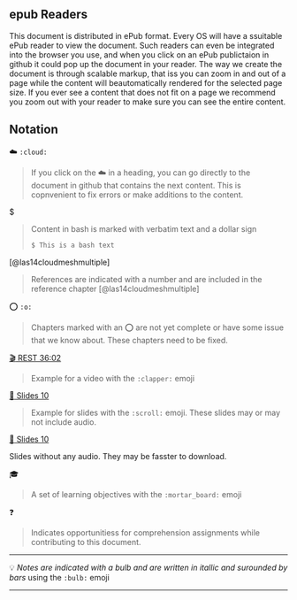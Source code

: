 ## epub Readers

This document is distributed in ePub format. Every OS will have a
ssuitable ePub reader to view the document.
Such readers can even be integrated into the browser you use, and when
you click on an ePub publictaion in github it could pop up the
document in your reader. The way we create the document is through
scalable markup, that iss you can zoom in and out of a page while the
content will beautomatically rendered for the selected page size. If
you ever see a content that does not fit on a page we recommend you
zoom out with your reader to make sure you can see the entire content.

## Notation

:cloud: `:cloud:`

> If you click on the :cloud: in a heading, you can go directly to the document in github that contains the next content. This is copnvenient to fix errors or make additions to the content.

$

> Content in bash is marked with verbatim text and a dollar sign
>
>  ```bash
>  $ This is a bash text
>  ```

[@las14cloudmeshmultiple]

> References are indicated with a number and are included in the
> reference chapter [@las14cloudmeshmultiple]


:o: `:o:`

> Chapters marked with an :o: are not yet complete or have some issue
> that we know about. These chapters need to be fixed.


[:clapper: REST 36:02](https://youtu.be/xjFuA6q5N_U) 

> Example for a video with the `:clapper:` emoji


[:scroll: Slides 10](TBD) 

> Example for slides with the `:scroll:` emoji. These slides may or
> may not include audio.

[:pencil: Slides 10](TBD)

Slides without any audio. They may be fasster to download.


:mortar_board:

> A set of learning objectives with the `:mortar_board:` emoji

:question:

> Indicates opportunitiess for comprehension assignments while
> contributing to this document.

---

:bulb: *Notes are indicated with a bulb and are written in itallic and surounded by bars* using the `:bulb:` emoji

---
